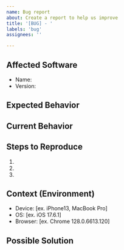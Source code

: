 ```yaml
---
name: Bug report
about: Create a report to help us improve
title: '[BUG] - '
labels: 'bug'
assignees: ''

---
```


## Affected Software
<!--- Provide in which software the bug is reported -->
- Name:
- Version: 

## Expected Behavior
<!--- Tell us what should happen -->

## Current Behavior
<!--- Tell us what happens instead of the expected behavior -->

## Steps to Reproduce
<!--- Provide a link to a live example, or an unambiguous set of steps to -->
<!--- reproduce this bug. Include code to reproduce, if relevant -->
1. 
2. 
3.  

## Context (Environment)
<!--- Providing context helps to reproduce the issue -->

- Device: [ex. iPhone13, MacBook Pro]
- OS: [ex. iOS 17.6.1]
- Browser: [ex. Chrome 128.0.6613.120]

## Possible Solution
<!--- Not obligatory, but suggest a fix/reason for the bug, -->
